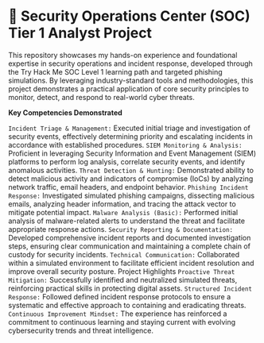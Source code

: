 # 🚀 Security Operations Center (SOC) Tier 1 Analyst Project

This repository showcases my hands-on experience and foundational expertise in security operations and incident response, developed through the Try Hack Me SOC Level 1 learning path and targeted phishing simulations. By leveraging industry-standard tools and methodologies, this project demonstrates a practical application of core security principles to monitor, detect, and respond to real-world cyber threats. 

**Key Competencies Demonstrated**

`Incident Triage & Management:` Executed initial triage and investigation of security events, effectively determining priority and escalating incidents in accordance with established procedures.
`SIEM Monitoring & Analysis:` Proficient in leveraging Security Information and Event Management (SIEM) platforms to perform log analysis, correlate security events, and identify anomalous activities.
`Threat Detection & Hunting:` Demonstrated ability to detect malicious activity and indicators of compromise (IoCs) by analyzing network traffic, email headers, and endpoint behavior.
`Phishing Incident Response:` Investigated simulated phishing campaigns, dissecting malicious emails, analyzing header information, and tracing the attack vector to mitigate potential impact.
`Malware Analysis (Basic):` Performed initial analysis of malware-related alerts to understand the threat and facilitate appropriate response actions.
`Security Reporting & Documentation:` Developed comprehensive incident reports and documented investigation steps, ensuring clear communication and maintaining a complete chain of custody for security incidents.
`Technical Communication:` Collaborated within a simulated environment to facilitate efficient incident resolution and improve overall security posture. 
Project Highlights
`Proactive Threat Mitigation:` Successfully identified and neutralized simulated threats, reinforcing practical skills in protecting digital assets.
`Structured Incident Response:` Followed defined incident response protocols to ensure a systematic and effective approach to containing and eradicating threats.
`Continuous Improvement Mindset:` The experience has reinforced a commitment to continuous learning and staying current with evolving cybersecurity trends and threat intelligence.
